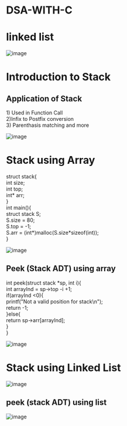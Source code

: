 # DSA-WITH-C


<h1>linked list</h1>

![image](https://github.com/cshovik/DSA-WITH-C/assets/113230439/592e0979-a9ea-450c-b4e0-f51e5aff96c2)

<h1>Introduction to Stack </h1>
<h2>Application of Stack</h2>
1) Used in Function Call
<br>
2)Infix to Postfix conversion
<br>
3) Parenthasis matching and more

![image](https://github.com/cshovik/DSA-WITH-C/assets/113230439/d6cbcfec-f059-49ed-a23e-2e36e068353e)

<h1>Stack using Array</h1>
struct stack{ <br>
    int size; <br>
    int top; <br>
    int* arr; <br>
} <br>
int main(){ <br>
  struct stack S; <br>
    S.size = 80; <br>
    S.top = -1; <br>
    S.arr = (int*)malloc(S.size*sizeof(int)); <br>
}

![image](https://github.com/cshovik/DSA-WITH-C/assets/113230439/033a51a5-f21f-4678-a3b8-8cabbd09d8b4)

<h2>Peek (Stack ADT) using array</h2>
int peek(struct stack *sp, int i){ <br>
    int arrayInd = sp->top -i +1; <br>
    if(arrayInd <0){ <br>
        printf("Not a valid position for stack\n"); <br>
        return -1; <br>
    }else{ <br>
        return sp->arr[arrayInd]; <br>
    } <br>
}

![image](https://github.com/cshovik/DSA-WITH-C/assets/113230439/fd1b187c-1c6e-4d40-8ad6-dcbf3506c3e8)

<h1>Stack using Linked List</h1>

![image](https://github.com/cshovik/DSA-WITH-C/assets/113230439/df7e6719-ec4b-4c18-8b55-bbcf7fda3a9b)

<h2>peek (stack ADT) using list</h2>

![image](https://github.com/cshovik/DSA-WITH-C/assets/113230439/f01ed385-cb57-4fe8-9c7e-37fa3ea786fd)







